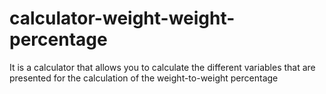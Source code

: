 # calculator-weight-weight-percentage
It is a calculator that allows you to calculate the different variables that are presented for the calculation of the weight-to-weight percentage
